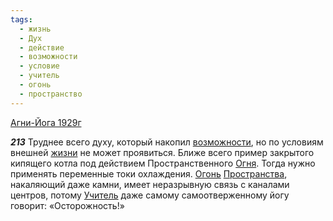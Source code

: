 ```yaml
---
tags:
  - жизнь
  - Дух
  - действие
  - возможности
  - условие
  - учитель
  - огонь
  - пространство
---
```


[Агни-Йога 1929г](https://127.0.0.1:4002/agni/1929)

___213___
Труднее всего духу, который накопил [возможности](../../../tags/#возможности), но по условиям внешней [жизни](../../../tags/#жизнь) не может проявиться. Ближе всего пример закрытого кипящего котла под действием Пространственного [Огня](../../../tags/#огонь). Тогда нужно применять переменные токи охлаждения. [Огонь](../../../tags/#огонь) [Пространства](../../../tags/#пространство), накаляющий даже камни, имеет неразрывную связь с каналами центров, потому [Учитель](../../../tags/#учитель) даже самому самоотверженному йогу говорит: «Осторожность!»